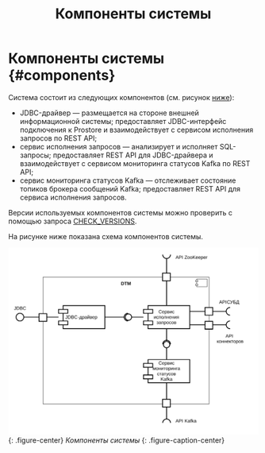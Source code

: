 ﻿---
layout: default
title: Компоненты системы
nav_order: 2
parent: Обзор понятий, компонентов и связей
has_children: false
has_toc: false
---

# Компоненты системы {#components}

Система состоит из следующих компонентов (см. рисунок [ниже](#img_components)):
*   JDBC-драйвер — размещается на стороне внешней информационной системы; предоставляет JDBC-интерфейс 
    подключения к Prostore и взаимодействует с сервисом исполнения запросов по REST API;
*   сервис исполнения запросов — анализирует и исполняет SQL-запросы; предоставляет REST API 
    для JDBC-драйвера и взаимодействует с сервисом мониторинга статусов Kafka по REST API;
*   сервис мониторинга статусов Kafka — отслеживает состояние топиков брокера сообщений 
    Kafka; предоставляет REST API для сервиса исполнения запросов.
    
Версии используемых компонентов системы можно проверить с помощью запроса 
[CHECK_VERSIONS](../../reference/sql_plus_requests/CHECK_VERSIONS/CHECK_VERSIONS.md).

На рисунке ниже показана схема компонентов системы.

<a id="img_components"></a>
![](components.svg)
{: .figure-center}
*Компоненты системы*
{: .figure-caption-center}